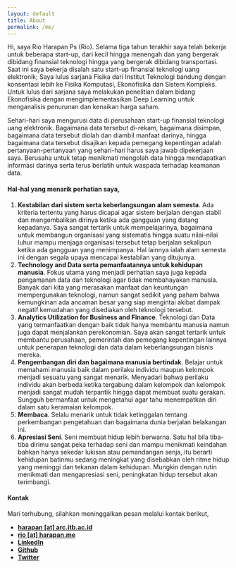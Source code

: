 ```yaml
---
layout: default
title: About
permalink: /me/
---
```


Hi, saya Rio Harapan Ps (Rio). Selama tiga tahun terakhir saya telah bekerja untuk beberapa start-up, dari kecil hingga menengah dan yang bergerak dibidang finansial teknologi hingga yang bergerak dibidang transportasi. Saat ini saya bekerja disalah satu start-up finansial teknologi uang elektronik; Saya lulus sarjana Fisika dari Institut Teknologi bandung dengan konsentasi lebih ke Fisika Komputasi, Ekonofisika dan Sistem Kompleks. Untuk lulus dari sarjana saya melakukan penelitian dalam bidang Ekonofisika dengan mengimplementasikan Deep Learning untuk menganalisis penurunan dan kenaikan harga saham.

Sehari-hari saya mengurusi data di perusahaan start-up finansial teknologi uang elektronik. Bagaimana data tersebut di-rekam, bagaimana disimpan, bagaimana data tersebut diolah dan diambil manfaat darinya, hingga bagaimana data tersebut disajikan kepada pemegang kepentingan adalah pertanyaan-pertanyaan yang sehari-hari harus saya jawab dipekerjaan saya. Berusaha untuk tetap menikmati mengolah data hingga mendapatkan informasi darinya serta terus berlatih untuk waspada terhadap keamanan data.

<h4>Hal-hal yang menarik perhatian saya,</h4>

1. **Kestabilan dari sistem serta keberlangsungan alam semesta**. Ada kriteria tertentu yang harus dicapai agar sistem berjalan dengan stabil dan mengembalikan dirinya ketika ada gangguan yang datang kepadanya. Saya sangat tertarik untuk mempelajarinya, bagaimana untuk membangun organisasi yang sistematis hingga suatu nilai-nilai luhur mampu menjaga organisasi tersebut tetap berjalan sekalipun ketika ada gangguan yang menimpanya. Hal lainnya ialah alam semesta ini dengan segala upaya mencapai kestabilan yang ditujunya.
2. **Technology and Data serta pemanfaatannya untuk kehidupan manusia**. Fokus utama yang menjadi perhatian saya juga kepada pengamanan data dan teknologi agar tidak membahayakan manusia. Banyak dari kita yang merasakan manfaat dan keuntungan mempergunakan teknologi, namun sangat sedikit yang paham bahwa kemungkinan ada ancaman besar yang siap mengintai akibat dampak negatif kemudahan yang disediakan oleh teknologi tersebut.
3. **Analytics Utilization for Business and Finance**. Teknologi dan Data yang termanfaatkan dengan baik tidak hanya membantu manusia namun juga dapat menjalankan perekonomian. Saya akan sangat tertarik untuk membantu perusahaan, pemerintah dan pemegang kepentingan lainnya untuk penerapan teknologi dan data dalam keberlangsungan bisnis mereka.
4. **Pengembangan diri dan bagaimana manusia bertindak**. Belajar untuk memahami manusia baik dalam perilaku individu maupun kelompok menjadi sesuatu yang sangat menarik. Menyadari bahwa perilaku individu akan berbeda ketika tergabung dalam kelompok dan kelompok menjadi sangat mudah terpantik hingga dapat membuat suatu gerakan. Sungguh bermanfaat untuk mengetahui agar tahu menempatkan diri dalam satu keramaian kelompok.
5. **Membaca**. Selalu menarik untuk tidak ketinggalan tentang perkembangan pengetahuan dan bagaimana dunia berjalan belakangan ini.
6. **Apresiasi Seni**. Seni membuat hidup lebih berwarna. Satu hal bila tiba-tiba dirimu sangat peka terhadap seni dan mampu menikmati keindahan bahkan hanya sekedar lukisan atau pemandangan senja, itu berarti kehidupan batinmu sedang meningkat yang disebabkan oleh ritme hidup yang meninggi dan tekanan dalam kehidupan. Mungkin dengan rutin menikmati dan mengapresiasi seni, peningkatan hidup tersebut akan terimbangi.

<h4>Kontak</h4>

Mari terhubung, silahkan meninggalkan pesan melalui kontak berikut,

- <a href="mailto:harapan@arc.itb.ac.id">**harapan [at] arc.itb.ac.id**</a>
- <a href="mailto:rio@harapan.me">**rio [at] harapan.me**</a>
- <a href="https://www.linkedin.com/in/harapanr/">**LinkedIn**</a>
- <a href="https://github.com/rhps">**Github**</a>
- <a href="https://twitter.com/archiavelli">**Twitter**</a>